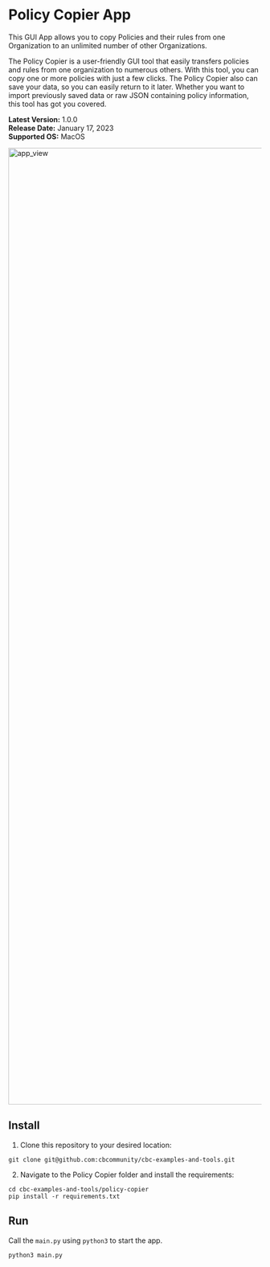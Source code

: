 # Policy Copier App
This GUI App allows you to copy Policies and their rules from one Organization to an unlimited number of other Organizations.

The Policy Copier is a user-friendly GUI tool that easily transfers policies and rules from one organization to
numerous others. With this tool, you can copy one or more policies with just a few clicks. The Policy Copier also
can save your data, so you can easily return to it later. Whether you want to import previously saved data or raw
JSON containing policy information, this tool has got you covered.

**Latest Version:** 1.0.0
<br>
**Release Date:** January 17, 2023
<br>
**Supported OS:** MacOS

<img width="1904" alt="app_view" src="https://user-images.githubusercontent.com/74309356/215456620-3be14907-fc9a-4480-9504-e19ae2182f3c.png">

## Install

1. Clone this repository to your desired location:

```shell
git clone git@github.com:cbcommunity/cbc-examples-and-tools.git
```

2. Navigate to the Policy Copier folder and install the requirements:

```shell
cd cbc-examples-and-tools/policy-copier
pip install -r requirements.txt
```


## Run
Call the `main.py` using `python3` to start the app.

```shell
python3 main.py
```
